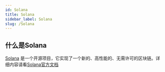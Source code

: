 ```yaml
---
id: Solana
title: Solana
sidebar_label: Solana
slug: /Solana
---
```

## 什么是Solana
[Solana](https://solana.com/) 是一个开源项目，它实现了一个新的、高性能的、无需许可的区块链。详细内容请看[Solana官方文档](https://docs.solana.com/introduction)

